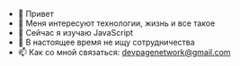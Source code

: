 - 👋 Привет
- 👀 Меня интересуют технологии, жизнь и все такое
- 🌱 Сейчас я изучаю JavaScript
- 💞️ В настоящее время не ищу сотрудничества
- 📫 Как со мной связаться: devpagenetwork@gmail.com

<!---
Havvyno/Havvyno is a ✨ special ✨ repository because its `README.md` (this file) appears on your GitHub profile.
You can click the Preview link to take a look at your changes.
--->
